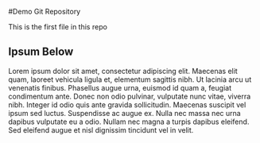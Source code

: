 #Demo Git Repository

This is the first file in this repo

## Ipsum Below

Lorem ipsum dolor sit amet, consectetur adipiscing elit. Maecenas elit quam, laoreet vehicula ligula et, elementum sagittis nibh. Ut lacinia arcu ut venenatis finibus. Phasellus augue urna, euismod id quam a, feugiat condimentum ante. Donec non odio pulvinar, vulputate nunc vitae, viverra nibh. Integer id odio quis ante gravida sollicitudin. Maecenas suscipit vel ipsum sed luctus. Suspendisse ac augue ex. Nulla nec massa nec urna dapibus vulputate eu a odio. Nullam nec magna a turpis dapibus eleifend. Sed eleifend augue et nisl dignissim tincidunt vel in velit.